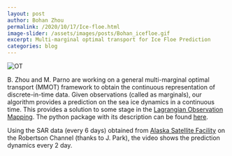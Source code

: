```yaml
---
layout: post
author: Bohan Zhou
permalink: /2020/10/17/Ice-floe.html
image-slider: /assets/images/posts/Bohan_icefloe.gif
excerpt: Multi-marginal optimal transport for Ice Floe Prediction
categories: blog
---
```


<img class="img-fluid" src="{{site.baseurl}}/{{page.image-slider}}" alt="OT">

B. Zhou and M. Parno are working on a general multi-marginal optimal transport (MMOT) framework to obtain the continuous representation of discrete-in-time data. Given observations (called as marginals), our algorithm provides a prediction on the sea ice dynamics in a continuous time. This provides a solution to some stage in the [Lagrangian Observation Mapping](https://simda-muri.github.io/challenges/source/descriptions/problem2.html). The python package with its description can be found [here](https://simda-muri.github.io/mmot/).

Using the SAR data (every 6 days) obtained from [Alaska Satellite Facility](https://asf.alaska.edu) on the Robertson Channel (thanks to J. Park), the video shows the prediction dynamics every 2 day.
